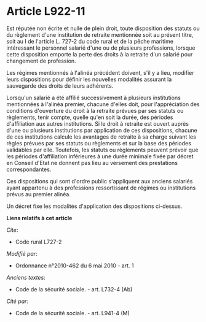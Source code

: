 # Article L922-11

Est réputée non écrite et nulle de plein droit, toute disposition des statuts ou du règlement d'une institution de retraite
mentionnée soit au présent titre, soit au I de l'article L. 727-2 du code rural et de la pêche maritime intéressant le
personnel salarié d'une ou de plusieurs professions, lorsque cette disposition emporte la perte des droits à la retraite d'un
salarié pour changement de profession. 

Les régimes mentionnés à l'alinéa précédent doivent, s'il y a lieu, modifier leurs dispositions pour définir les nouvelles
modalités assurant la sauvegarde des droits de leurs adhérents. 

Lorsqu'un salarié a été affilié successivement à plusieurs institutions mentionnées à l'alinéa premier, chacune d'elles doit,
pour l'appréciation des conditions d'ouverture du droit à la retraite prévues par ses statuts ou règlements, tenir compte,
quelle qu'en soit la durée, des périodes d'affiliation aux autres institutions. Si le droit à retraite est ouvert auprès
d'une ou plusieurs institutions par application de ces dispositions, chacune de ces institutions calcule les avantages de
retraite à sa charge suivant les règles prévues par ses statuts ou règlements et sur la base des périodes validables par
elle. Toutefois, les statuts ou règlements peuvent prévoir que les périodes d'affiliation inférieures à une durée minimale
fixée par décret en Conseil d'Etat ne donnent pas lieu au versement des prestations correspondantes. 

Ces dispositions qui sont d'ordre public s'appliquent aux anciens salariés ayant appartenu à des professions ressortissant de
régimes ou institutions prévus au premier alinéa. 

Un décret fixe les modalités d'application des dispositions ci-dessus.

**Liens relatifs à cet article**

_Cite_:

  - Code rural L727-2

_Modifié par_:

  - Ordonnance n°2010-462 du 6 mai 2010 - art. 1

_Anciens textes_:

  - Code de la sécurité sociale. - art. L732-4 (Ab)

_Cité par_:

  - Code de la sécurité sociale. - art. L941-4 (M)
